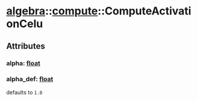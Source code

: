 # [algebra](/libs/algebra/)::[compute](/libs/algebra/compute/)::ComputeActivationCelu

## Attributes

### alpha:&nbsp;[float](/libs/std/core/type.float.md)

### alpha_def:&nbsp;[float](/libs/std/core/type.float.md)
defaults to `1.0`
